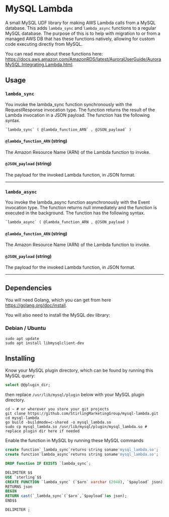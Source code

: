 # MySQL Lambda

A small MySQL UDF library for making AWS Lambda calls from a MySQL database. This adds `lambda_sync` and `lambda_async` functions to a regular MySQL database. The purpose of this is to help with migration to or from a managed AWS DB that has these functions natively, allowing for custom code executing directly from MySQL.

You can read more about these functions here: https://docs.aws.amazon.com/AmazonRDS/latest/AuroraUserGuide/AuroraMySQL.Integrating.Lambda.html.

## Usage

### `lambda_sync`

You invoke the lambda_sync function synchronously with the RequestResponse invocation type. The function returns the result of the Lambda invocation in a JSON payload. The function has the following syntax.

```sql
`lambda_sync` ( @lambda_function_ARN` , @JSON_payload` )
```

#### `@lambda_function_ARN` (string)

The Amazon Resource Name (ARN) of the Lambda function to invoke.

#### `@JSON_payload` (string)

The payload for the invoked Lambda function, in JSON format.

---

### `lambda_async`

You invoke the lambda_async function asynchronously with the Event invocation type. The function returns null immediately and the function is executed in the background. The function has the following syntax.

```sql
`lambda_async` ( @lambda_function_ARN , @JSON_payload )
```

#### `@lambda_function_ARN` (string)

The Amazon Resource Name (ARN) of the Lambda function to invoke.

#### `@JSON_payload` (string)

The payload for the invoked Lambda function, in JSON format.

---

## Dependencies

You will need Golang, which you can get from here https://golang.org/doc/install.

You will also need to install the MySQL dev library:

### Debian / Ubuntu

```shell
sudo apt update
sudo apt install libmysqlclient-dev
```

## Installing

Know your MySQL plugin directory, which can be found by running this MySQL query:

```sql
select @@plugin_dir;
```

then replace `/usr/lib/mysql/plugin` below with your MySQL plugin directory.

```shell
cd ~ # or wherever you store your git projects
git clone https://github.com/StirlingMarketingGroup/mysql-lambda.git
cd mysql-lambda
go build -buildmode=c-shared -o mysql_lambda.so
sudo cp mysql_lambda.so /usr/lib/mysql/plugin/mysql_lambda.so # replace plugin dir here if needed
```

Enable the function in MySQL by running these MySQL commands

```sql
create function`_lambda_sync`returns string soname'mysql_lambda.so';
create function`lambda_async`returns string soname'mysql_lambda.so';

DROP function IF EXISTS `lambda_sync`;

DELIMITER $$
USE `sterling`$$
CREATE FUNCTION `lambda_sync` (`$arn` varchar (2048), `$payload` json)
RETURNS json
BEGIN
RETURN cast(`_lambda_sync`(`$arn`,`$payload`)as json);
END$$

DELIMITER ;
```